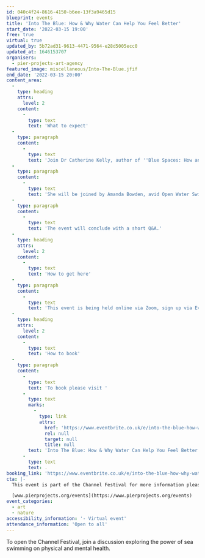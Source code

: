 ```yaml
---
id: 040c4f24-8616-4150-b6ee-13f3a9465d15
blueprint: events
title: 'Into The Blue: How & Why Water Can Help You Feel Better'
start_date: '2022-03-15 19:00'
free: true
virtual: true
updated_by: 5b72ad31-9613-4471-9564-e28d5005ecc0
updated_at: 1646153707
organisers:
  - pier-projects-art-agency
featured_image: miscellaneous/Into-The-Blue.jfif
end_date: '2022-03-15 20:00'
content_area:
  -
    type: heading
    attrs:
      level: 2
    content:
      -
        type: text
        text: 'What to expect'
  -
    type: paragraph
    content:
      -
        type: text
        text: 'Join Dr Catherine Kelly, author of ''Blue Spaces: How and Why Water Can Help You Feel Better'' who will kick off the event by sharing some of the thinking and experiences of the positive mental and physical benefits of water outlined in her recent book.'
  -
    type: paragraph
    content:
      -
        type: text
        text: 'She will be joined by Amanda Bowden, avid Open Water Swimmer, body-positive advocate and owner of Felixstowe Sewing School.'
  -
    type: paragraph
    content:
      -
        type: text
        text: 'The event will conclude with a short Q&A.'
  -
    type: heading
    attrs:
      level: 2
    content:
      -
        type: text
        text: 'How to get here'
  -
    type: paragraph
    content:
      -
        type: text
        text: 'This event is being held online via Zoom, sign up via Eventbrite below to receive further details. '
  -
    type: heading
    attrs:
      level: 2
    content:
      -
        type: text
        text: 'How to book'
  -
    type: paragraph
    content:
      -
        type: text
        text: 'To book please visit '
      -
        type: text
        marks:
          -
            type: link
            attrs:
              href: 'https://www.eventbrite.co.uk/e/into-the-blue-how-why-water-can-help-you-feel-better-tickets-262412802757?aff=ebdsoporgprofile'
              rel: null
              target: null
              title: null
        text: 'Into The Blue: How & Why Water Can Help You Feel Better Tickets, Tue 15 Mar 2022 at 19:00 | Eventbrite'
      -
        type: text
        text: .
booking_link: 'https://www.eventbrite.co.uk/e/into-the-blue-how-why-water-can-help-you-feel-better-tickets-262412802757?aff=ebdsoporgprofile'
cta: |-
  This event is part of the Channel Festival for more information please visit:

  [www.pierprojects.org/events](https://www.pierprojects.org/events)
event_categories:
  - art
  - nature
accessibility_information: '- Virtual event'
attendance_information: 'Open to all'
---
```

To open the Channel Festival, join a discussion exploring the power of sea swimming on physical and mental health.